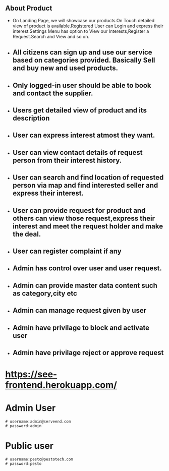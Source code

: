 ## About Product
- On Landing Page, we will showcase our products.On Touch detailed view of product is available.Registered User can Login and express their interest.Settings Menu has option to View our Interests,Register a Request.Search and View and so on.
- ## All citizens can sign up and use our service based on categories provided. Basically Sell and buy new and used products.
- ## Only logged-in user should be able to book and contact the supplier.
- ## Users get detailed view of product and its description
- ## User can express interest atmost they want.
- ## User can view contact details of request person from their interest history.
- ## User can search and find location of requested person via map and find interested seller and express their interest.
- ## User can provide request for product and others can view those request,express their interest and meet the request holder and make the deal.
- ## User can register complaint if any
- ## Admin has control over user and user request.
- ## Admin can provide master data content such as category,city etc 
- ## Admin can manage request given by user 
- ## Admin have privilage to block and activate user 
- ## Admin have privilage reject or approve request

# https://see-frontend.herokuapp.com/

# Admin User
    # username:admin@serveend.com
    # password:admin
# Public user
    # username:pesto@pestotech.com
    # password:pesto


 
